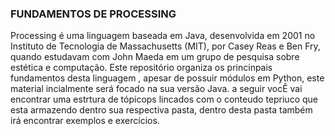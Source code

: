 ### FUNDAMENTOS DE PROCESSING


Processing é uma linguagem baseada em Java, desenvolvida em 2001  no Instituto de Tecnologia de Massachusetts (MIT), por Casey Reas e Ben Fry, quando estudavam com John Maeda em um grupo de pesquisa sobre estética e computação. Este repositório organiza os princinpais fundamentos desta linguagem , apesar de possuir módulos em Python, este material incialmente será focado na sua versão Java. a seguir vocÊ vai encontrar uma estrtura de tópicops lincados com o conteudo tepriuco que esta armazendo dentro sua respectiva pasta, dentro desta pasta também irá encontrar exemplos e exercícios.
